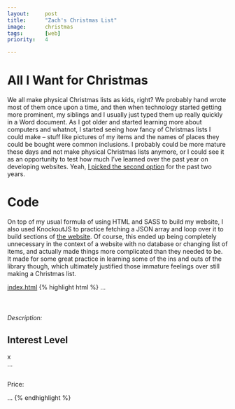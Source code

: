 ```yaml
---
layout:     post
title:      "Zach's Christmas List"
image:      christmas
tags:       [web]
priority:   4

---
```

# All I Want for Christmas

We all make physical Christmas lists as kids, right? We probably hand wrote most of them once upon a time, and then when technology started getting more prominent, my siblings and I usually just typed them up really quickly in a Word document. As I got older and started learning more about computers and whatnot, I started seeing how fancy of Christmas lists I could make – stuff like pictures of my items and the names of places they could be bought were common inclusions. I probably could be more mature these days and not make physical Christmas lists anymore, or I could see it as an opportunity to test how much I’ve learned over the past year on developing websites. Yeah, [I picked the second option](http://www.zachschristmaslist.com) for the past two years.

# Code
    
On top of my usual formula of using HTML and SASS to build my website, I also used KnockoutJS to practice fetching a JSON array and loop over it to build sections of [the website](https://github.com/lilweirdward/zachschristmaslist). Of course, this ended up being completely unnecessary in the context of a website with no database or changing list of items, and actually made things more complicated than they needed to be. It made for some great practice in learning some of the ins and outs of the library though, which ultimately justified those immature feelings over still making a Christmas list.

[index.html](https://github.com/lilweirdward/zachschristmaslist/blob/gh-pages/index.html)
{% highlight html %}
...
<div class="blackcover" data-bind="with: selectedItem">
    <div class="product">
        <img data-bind="attr: { src: imageSrc }" class="item">
        <div class="contained">
            <h1 id="product_name" data-bind="text: name"></h1>
            <a href="#" class="button"><span data-bind="text: price"></span></a>
            <p>
                <em>Description:</em> <span data-bind="html: description"></span>
            </p>
            <h2>Interest Level</h2>
            <div class="progress-wrap" data-bind="attr: { 'data-progress-percent': interestScore, title: interestScore() + '/10' }">
                <div class="progress-bar"></div>
            </div>
        </div>
        <span class="close">x</span>
    </div>
</div>
...
<div id="gadgets" class="category" data-bind="foreach: gadgets, afterAllRendered: gadgetsFinished">
    <div class="wrapper">
        <div class="item">
            <img data-bind="attr: { src: imageSrc }, click: $parent.selectItem">
            <h2 data-bind="text: name"></h2>
            <p>
                Price: <span data-bind="text: price"></span>
            </p>
        </div>
    </div>
</div>
...
<script type="text/javascript">
    function Item(data) {
        this.id = ko.observable(data.id);
        this.category = ko.observable(data.category);
        this.name = ko.observable(data.name);
        this.imageSrc = ko.observable(data.imageSrc);
        this.price = ko.observable(data.price);
        this.interestScore = ko.observable(data.interestScore);
        this.description = ko.observable(data.description);
    }

    function ChristmasListViewModel() {
        var self = this;
        self.gadgets = ko.observableArray([]);
        self.clothes = ko.observableArray([]);
        self.misc = ko.observableArray([]);
        self.selectedItem = ko.observable();
        var gadgetsUri = "https://rawgit.com/bonso/bonso.github.io/master/scripts/gadgets.json";
        var clothesUri = "https://rawgit.com/bonso/bonso.github.io/master/scripts/clothes.json";
        var miscUri = "https://rawgit.com/bonso/bonso.github.io/master/scripts/misc.json";

        self.selectItem = function(item) {
            self.selectedItem(item);
            $('.blackcover').addClass('on');
            $('.product span.close').click(function() {
                $('.blackcover').removeClass('on');
            });
            moveProgressBar();
            $(window).resize(function() {
                moveProgressBar();
            });
        }

        self.gadgetsFinished = function(value) {
            var container = document.querySelector('#gadgets');
            var msnry;
            // initialize Masonry after all images have loaded
            imagesLoaded( container, function() {
                msnry = new Masonry( container );
            });
        }

        self.clothesFinished = function(value) {
            var container = document.querySelector('#clothes');
            var msnry;
            // initialize Masonry after all images have loaded
            imagesLoaded( container, function() {
                msnry = new Masonry( container );
            });
        }

        self.miscFinished = function(value) {
            var container = document.querySelector('#misc');
            var msnry;
            // initialize Masonry after all images have loaded
            imagesLoaded( container, function() {
                msnry = new Masonry( container );
            });
        }

        $.getJSON(gadgetsUri, function(data) {
            var tempArray = [];
            $.each(data, function(i) {
                tempArray.push(new Item(data[i]));
            });
            self.gadgets(tempArray);
        });

        $.getJSON(clothesUri, function(data) {
            var tempArray = [];
            $.each(data, function(i) {
                tempArray.push(new Item(data[i]));
            });
            self.clothes(tempArray);
        });

        $.getJSON(miscUri, function(data) {
            var tempArray = [];
            $.each(data, function(i) {
                tempArray.push(new Item(data[i]));
            });
            self.misc(tempArray);
        });
    }

    ko.bindingHandlers.afterAllRendered = {
        update: function(el, va, ab) {
            ab().foreach && va()(ab().foreach());
        }
    }

    ko.applyBindings(new ChristmasListViewModel());

    function moveProgressBar() {
        var getPercent = (($('.progress-wrap').data('progress-percent') * 10) / 100);
        var getProgressWrapWidth = $('.progress-wrap').width();
        var progressTotal = getPercent * getProgressWrapWidth;
        $('.progress-bar').stop().animate({
            left: progressTotal
        }, 500);
    }

    $(document).ready(function() {
        if ($('html').hasClass('ie')) {
            window.location.replace('ie.html');
        }

        $.fn.snow({ newOn: 300 });

        // $(".category").mousewheel(function(event) {
        //  if (event.originalEvent.wheelDelta >= 0) {
        //      if ($(this).scrollLeft() > 0) {
        //          this.scrollLeft -= (event.deltaY * event.deltaFactor);
        //          event.preventDefault();
        //      }
        //  }
        //  else {
        //      if ($(this).scrollLeft() < (this.scrollWidth - $(this).width())) {
        //          this.scrollLeft -= (event.deltaY * event.deltaFactor);
        //          event.preventDefault();
        //      }
        //  }
        // });
    });
</script>
{% endhighlight %}